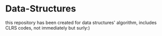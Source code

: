 # Data-Structures
this repository has been created for data structures' algorithm, includes CLRS codes, not immediately but surly:)
